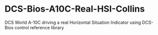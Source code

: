 # DCS-Bios-A10C-Real-HSI-Collins
DCS World A-10C driving a real Horizontal Situation Indicator using DCS-Bios control reference library
